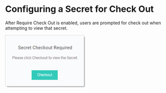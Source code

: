 [title]: # (Configuring a Secret for Check Out)
[tags]: # (XXX)
[priority]: # (30)

# Configuring a Secret for Check Out

After Require Check Out is enabled, users are prompted for check out when attempting to view that secret.

![1557778362870](images/1557778362870.png)
